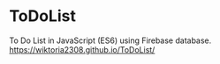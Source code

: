 # ToDoList
To Do List in JavaScript (ES6) using Firebase database.
https://wiktoria2308.github.io/ToDoList/
